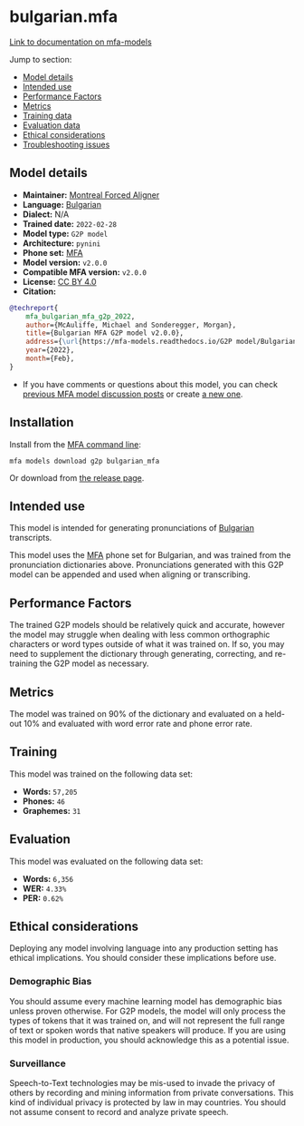 
# bulgarian.mfa

[Link to documentation on mfa-models](https://mfa-models.readthedocs.io/en/main/g2p/bulgarian_mfa.html)

Jump to section:

- [Model details](#model-details)
- [Intended use](#intended-use)
- [Performance Factors](#performance-factors)
- [Metrics](#metrics)
- [Training data](#training-data)
- [Evaluation data](#evaluation-data)
- [Ethical considerations](#ethical-considerations)
- [Troubleshooting issues](#troubleshooting-issues)

## Model details

- **Maintainer:** [Montreal Forced Aligner](https://montreal-forced-aligner.readthedocs.io/)
- **Language:** [Bulgarian](https://en.wikipedia.org/wiki/Bulgarian_language)
- **Dialect:** N/A
- **Trained date:** `2022-02-28`
- **Model type:** `G2P model`
- **Architecture:** `pynini`
- **Phone set:** [MFA](https://mfa-models.readthedocs.io/en/refactor/mfa_phone_set.html#bulgarian)
- **Model version:** `v2.0.0`
- **Compatible MFA version:** `v2.0.0`
- **License:** [CC BY 4.0](https://github.com/MontrealCorpusTools/mfa-models/tree/main/g2p/bulgarian/MFA/v2.0.0/LICENSE)
- **Citation:**

```bibtex
@techreport{
	mfa_bulgarian_mfa_g2p_2022,
	author={McAuliffe, Michael and Sonderegger, Morgan},
	title={Bulgarian MFA G2P model v2.0.0},
	address={\url{https://mfa-models.readthedocs.io/G2P model/Bulgarian/Bulgarian MFA G2P model v2_0_0.html}},
	year={2022},
	month={Feb},
}
```

- If you have comments or questions about this model, you can check [previous MFA model discussion posts](https://github.com/MontrealCorpusTools/mfa-models/discussions?discussions_q=Bulgarian+MFA+G2P+model+v2.0.0) or create [a new one](https://github.com/MontrealCorpusTools/mfa-models/discussions/new).

## Installation

Install from the [MFA command line](https://montreal-forced-aligner.readthedocs.io/en/latest/user_guide/models/index.html):

```
mfa models download g2p bulgarian_mfa
```

Or download from [the release page](https://github.com/MontrealCorpusTools/mfa-models/releases/tag/g2p-bulgarian_mfa-v2.0.0).

## Intended use

This model is intended for generating pronunciations of [Bulgarian](https://en.wikipedia.org/wiki/Bulgarian_language) transcripts.

This model uses the [MFA](https://mfa-models.readthedocs.io/en/refactor/mfa_phone_set.html#bulgarian) phone set for Bulgarian, and was trained from the pronunciation dictionaries above.
Pronunciations generated with this G2P model can be appended and used when aligning or transcribing.

## Performance Factors

The trained G2P models should be relatively quick and accurate, however the model may struggle when dealing with less common orthographic characters or word types outside of what it was trained on.
If so, you may need to supplement the dictionary through generating, correcting, and re-training the G2P model as necessary.

## Metrics

The model was trained on 90% of the dictionary and evaluated on a held-out 10% and evaluated with word error rate and phone error rate.

## Training

This model was trained on the following data set:


* **Words:** `57,205`
* **Phones:** `46`
* **Graphemes:** `31`

## Evaluation

This model was evaluated on the following data set:


* **Words:** `6,356`
* **WER:** `4.33%`
* **PER:** `0.62%`

## Ethical considerations

Deploying any model involving language into any production setting has ethical implications. You should consider these implications before use.

### Demographic Bias

You should assume every machine learning model has demographic bias unless proven otherwise.
For G2P models, the model will only process the types of tokens that it was trained on, and will not represent the full range of text or spoken words that
native speakers will produce.
If you are using this model in production, you should acknowledge this as a potential issue.

### Surveillance

Speech-to-Text technologies may be mis-used to invade the privacy of others by recording and mining information from private conversations.
This kind of individual privacy is protected by law in may countries.
You should not assume consent to record and analyze private speech.
